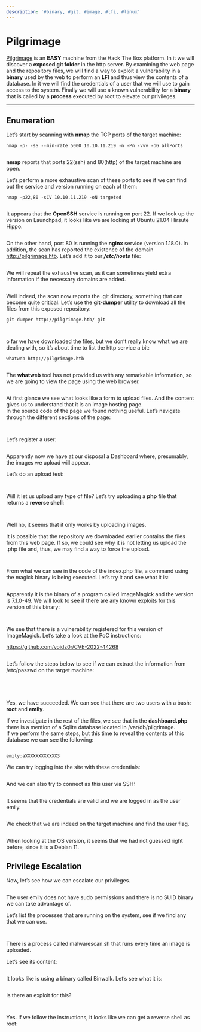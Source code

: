 ```yaml
---
description: '#binary, #git, #image, #lfi, #linux'
---
```


# Pilgrimage

[Pilgrimage](https://app.hackthebox.com/machines/Pilgrimage) is an **EASY** machine from the Hack The Box platform. In it we will discover a **exposed git folder** in the http server. By examining the web page and the repository files, we will find a way to exploit a vulnerability in a **binary** used by the web to perform an **LFI** and thus view the contents of a database. In it we will find the credentials of a user that we will use to gain access to the system. Finally we will use a known vulnerability for a **binary** that is called by a **process** executed by root to elevate our privileges.

***

## Enumeration <a href="#user-content-enumeration" id="user-content-enumeration"></a>

Let’s start by scanning with **nmap** the TCP ports of the target machine:

`nmap -p- -sS --min-rate 5000 10.10.11.219 -n -Pn -vvv -oG allPorts`

<figure><img src="../../.gitbook/assets/Pasted image 20230903133707.png" alt=""><figcaption></figcaption></figure>

**nmap** reports that ports 22(ssh) and 80(http) of the target machine are open.

Let’s perform a more exhaustive scan of these ports to see if we can find out the service and version running on each of them:

`nmap -p22,80 -sCV 10.10.11.219 -oN targeted`

<figure><img src="../../.gitbook/assets/Pasted image 20230903134027.png" alt=""><figcaption></figcaption></figure>

It appears that the **OpenSSH** service is running on port 22. If we look up the version on Launchpad, it looks like we are looking at Ubuntu 21.04 Hirsute Hippo.

<figure><img src="../../.gitbook/assets/Pasted image 20230903133850.png" alt=""><figcaption></figcaption></figure>

On the other hand, port 80 is running the **nginx** service (version 1.18.0). In addition, the scan has reported the existence of the domain http://pilgrimage.htb. Let’s add it to our _**/etc/hosts**_ file:

<figure><img src="../../.gitbook/assets/Pasted image 20230903134113.png" alt=""><figcaption></figcaption></figure>

We will repeat the exhaustive scan, as it can sometimes yield extra information if the necessary domains are added.

<figure><img src="../../.gitbook/assets/Pasted image 20230903134202 (1).png" alt=""><figcaption></figcaption></figure>

Well indeed, the scan now reports the .git directory, something that can become quite critical. Let’s use the **git-dumper** utility to download all the files from this exposed repository:

`git-dumper http://pilgrimage.htb/ git`

<figure><img src="../../.gitbook/assets/Pasted image 20230903134416 (1).png" alt=""><figcaption></figcaption></figure>

<figure><img src="../../.gitbook/assets/Pasted image 20230903134454 (1).png" alt=""><figcaption></figcaption></figure>

o far we have downloaded the files, but we don’t really know what we are dealing with, so it’s about time to list the http service a bit:

`whatweb http://pilgrimage.htb`

<figure><img src="../../.gitbook/assets/Pasted image 20230903134516.png" alt=""><figcaption></figcaption></figure>

The **whatweb** tool has not provided us with any remarkable information, so we are going to view the page using the web browser.

<figure><img src="../../.gitbook/assets/imagen (9) (1) (1).png" alt=""><figcaption></figcaption></figure>

At first glance we see what looks like a form to upload files. And the content gives us to understand that it is an image hosting page.\
In the source code of the page we found nothing useful. Let’s navigate through the different sections of the page:

<figure><img src="../../.gitbook/assets/imagen (1) (1) (1) (1).png" alt=""><figcaption></figcaption></figure>

<figure><img src="../../.gitbook/assets/imagen (2) (1) (1) (1).png" alt=""><figcaption></figcaption></figure>

Let’s register a user:

<figure><img src="../../.gitbook/assets/imagen (3) (1) (1) (1).png" alt=""><figcaption></figcaption></figure>

Apparently now we have at our disposal a Dashboard where, presumably, the images we upload will appear.

Let’s do an upload test:

<figure><img src="../../.gitbook/assets/Pasted image 20230903134739.png" alt=""><figcaption></figcaption></figure>

<figure><img src="../../.gitbook/assets/Pasted image 20230903134801.png" alt=""><figcaption></figcaption></figure>

Will it let us upload any type of file? Let’s try uploading a **php** file that returns a **reverse shell**:

<figure><img src="../../.gitbook/assets/Pasted image 20230903134912.png" alt=""><figcaption></figcaption></figure>

<figure><img src="../../.gitbook/assets/Pasted image 20230903135239.png" alt=""><figcaption></figcaption></figure>

Well no, it seems that it only works by uploading images.

It is possible that the repository we downloaded earlier contains the files from this web page. If so, we could see why it is not letting us upload the .php file and, thus, we may find a way to force the upload.

<figure><img src="../../.gitbook/assets/Pasted image 20230903135302.png" alt=""><figcaption></figcaption></figure>

<figure><img src="../../.gitbook/assets/Pasted image 20230903135323.png" alt=""><figcaption></figcaption></figure>

From what we can see in the code of the index.php file, a command using the magick binary is being executed. Let’s try it and see what it is:

<figure><img src="../../.gitbook/assets/Pasted image 20230903135358.png" alt=""><figcaption></figcaption></figure>

Apparently it is the binary of a program called ImageMagick and the version is 7.1.0-49. We will look to see if there are any known exploits for this version of this binary:

<figure><img src="../../.gitbook/assets/Pasted image 20230903140444.png" alt=""><figcaption></figcaption></figure>

<figure><img src="../../.gitbook/assets/Pasted image 20230903140539.png" alt=""><figcaption></figcaption></figure>

We see that there is a vulnerability registered for this version of ImageMagick. Let’s take a look at the PoC instructions:

https://github.com/voidz0r/CVE-2022-44268

<figure><img src="../../.gitbook/assets/Pasted image 20230903140758.png" alt=""><figcaption></figcaption></figure>

Let’s follow the steps below to see if we can extract the information from /etc/passwd on the target machine:

<figure><img src="../../.gitbook/assets/Pasted image 20230903141356.png" alt=""><figcaption></figcaption></figure>

<figure><img src="../../.gitbook/assets/Pasted image 20230903141510.png" alt=""><figcaption></figcaption></figure>

<figure><img src="../../.gitbook/assets/Pasted image 20230903142037.png" alt=""><figcaption></figcaption></figure>

<figure><img src="../../.gitbook/assets/Pasted image 20230903142818.png" alt=""><figcaption></figcaption></figure>

Yes, we have succeeded. We can see that there are two users with a bash: **root** and **emily**.

If we investigate in the rest of the files, we see that in the **dashboard.php** there is a mention of a Sqlite database located in /var/db/pilgrimage.\
If we perform the same steps, but this time to reveal the contents of this database we can see the following:

<figure><img src="../../.gitbook/assets/image (35).png" alt=""><figcaption></figcaption></figure>

`emily:aXXXXXXXXXXXX3`

We can try logging into the site with these credentials:

<figure><img src="../../.gitbook/assets/Pasted image 20230903155352.png" alt=""><figcaption></figcaption></figure>

And we can also try to connect as this user via SSH:

<figure><img src="../../.gitbook/assets/Pasted image 20230903155432.png" alt=""><figcaption></figcaption></figure>

It seems that the credentials are valid and we are logged in as the user emily.

<figure><img src="../../.gitbook/assets/image (2) (1).png" alt=""><figcaption></figcaption></figure>

We check that we are indeed on the target machine and find the user flag.

<figure><img src="../../.gitbook/assets/Pasted image 20230903161321.png" alt=""><figcaption></figcaption></figure>

When looking at the OS version, it seems that we had not guessed right before, since it is a Debian 11.

## Privilege Escalation <a href="#user-content-privesc" id="user-content-privesc"></a>

Now, let’s see how we can escalate our privileges.

<figure><img src="../../.gitbook/assets/Pasted image 20230903160823.png" alt=""><figcaption></figcaption></figure>

The user emily does not have sudo permissions and there is no SUID binary we can take advantage of.

Let’s list the processes that are running on the system, see if we find any that we can use.

<figure><img src="../../.gitbook/assets/Pasted image 20230903165519.png" alt=""><figcaption></figcaption></figure>

<figure><img src="../../.gitbook/assets/Pasted image 20230903165655.png" alt=""><figcaption></figcaption></figure>

There is a process called malwarescan.sh that runs every time an image is uploaded.

Let’s see its content:

<figure><img src="../../.gitbook/assets/Pasted image 20230903165540.png" alt=""><figcaption></figcaption></figure>

It looks like is using a binary called Binwalk. Let’s see what it is:

<figure><img src="../../.gitbook/assets/Pasted image 20230903170935.png" alt=""><figcaption></figcaption></figure>

Is there an exploit for this?

<figure><img src="../../.gitbook/assets/Pasted image 20230903171008.png" alt=""><figcaption></figcaption></figure>

<figure><img src="../../.gitbook/assets/Pasted image 20230903173112.png" alt=""><figcaption></figcaption></figure>

Yes. If we follow the instructions, it looks like we can get a reverse shell as root:

<figure><img src="../../.gitbook/assets/image (3) (1).png" alt=""><figcaption></figcaption></figure>

